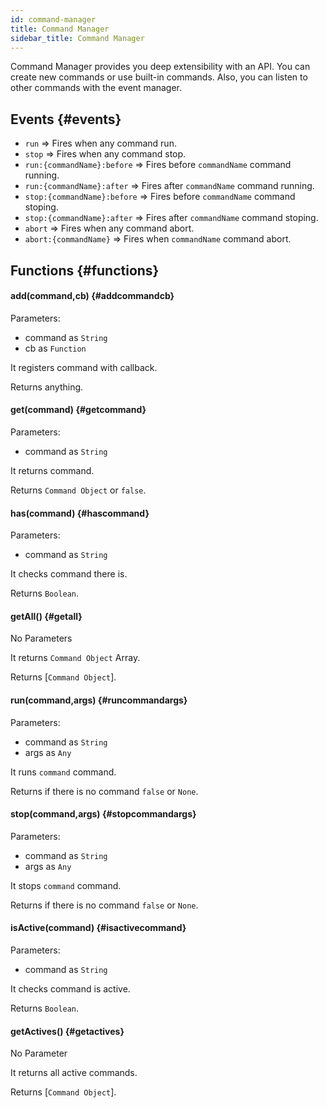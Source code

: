 ```yaml
---
id: command-manager
title: Command Manager
sidebar_title: Command Manager
---
```


Command Manager provides you deep extensibility with an API. You can create new commands or use built-in commands. Also, you can listen to other commands with the event manager.

## Events {#events}

- `run` => Fires when any command run.
- `stop` => Fires when any command stop.
- `run:{commandName}:before` => Fires before `commandName` command running.
- `run:{commandName}:after` => Fires after `commandName` command running.
- `stop:{commandName}:before` => Fires before `commandName` command stoping.
- `stop:{commandName}:after` => Fires after `commandName` command stoping.
- `abort` => Fires when any command abort.
- `abort:{commandName}` => Fires when `commandName` command abort.

## Functions {#functions}

#### add(command,cb) {#addcommandcb}

Parameters:

- command as `String`
- cb as `Function`

It registers command with callback.

Returns anything.

#### get(command) {#getcommand}

Parameters:

- command as `String`

It returns command.

Returns `Command Object` or `false`.

#### has(command) {#hascommand}

Parameters:

- command as `String`

It checks command there is.

Returns `Boolean`.

#### getAll() {#getall}

No Parameters

It returns `Command Object` Array.

Returns [`Command Object`].

#### run(command,args) {#runcommandargs}

Parameters:

- command as `String`
- args as `Any`

It runs `command` command.

Returns if there is no command `false` or `None`.

#### stop(command,args) {#stopcommandargs}

Parameters:

- command as `String`
- args as `Any`

It stops `command` command.

Returns if there is no command `false` or `None`.

#### isActive(command) {#isactivecommand}

Parameters:

- command as `String`

It checks command is active.

Returns `Boolean`.

#### getActives() {#getactives}

No Parameter

It returns all active commands.

Returns [`Command Object`].
